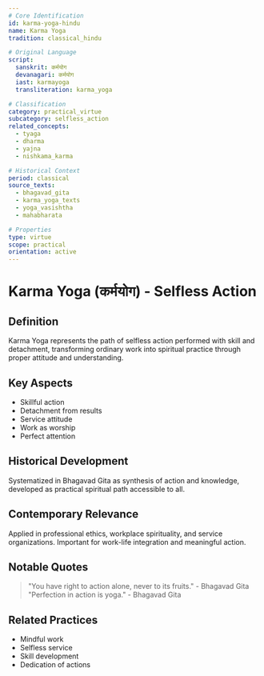 ```yaml
---
# Core Identification
id: karma-yoga-hindu
name: Karma Yoga
tradition: classical_hindu

# Original Language
script:
  sanskrit: कर्मयोग
  devanagari: कर्मयोग
  iast: karmayoga
  transliteration: karma_yoga

# Classification
category: practical_virtue
subcategory: selfless_action
related_concepts:
  - tyaga
  - dharma
  - yajna
  - nishkama_karma

# Historical Context
period: classical
source_texts:
  - bhagavad_gita
  - karma_yoga_texts
  - yoga_vasishtha
  - mahabharata

# Properties
type: virtue
scope: practical
orientation: active
---
```


# Karma Yoga (कर्मयोग) - Selfless Action

## Definition
Karma Yoga represents the path of selfless action performed with skill and detachment, transforming ordinary work into spiritual practice through proper attitude and understanding.

## Key Aspects
- Skillful action
- Detachment from results
- Service attitude
- Work as worship
- Perfect attention

## Historical Development
Systematized in Bhagavad Gita as synthesis of action and knowledge, developed as practical spiritual path accessible to all.

## Contemporary Relevance
Applied in professional ethics, workplace spirituality, and service organizations. Important for work-life integration and meaningful action.

## Notable Quotes
> "You have right to action alone, never to its fruits." - Bhagavad Gita
> "Perfection in action is yoga." - Bhagavad Gita

## Related Practices
- Mindful work
- Selfless service
- Skill development
- Dedication of actions